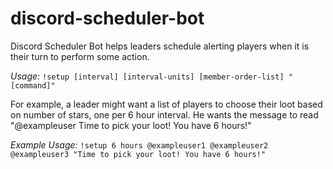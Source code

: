 # discord-scheduler-bot
Discord Scheduler Bot helps leaders schedule alerting players when it is their turn to perform some action. 

*Usage:* `!setup [interval] [interval-units] [member-order-list] "[command]"`

For example, a leader might want a list of players to choose their loot based on number of stars, one per 6 hour interval. He wants the message to read "@exampleuser Time to pick your loot! You have 6 hours!"

*Example Usage:* `!setup 6 hours @exampleuser1 @exampleuser2 @exampleuser3 "Time to pick your loot! You have 6 hours!"`